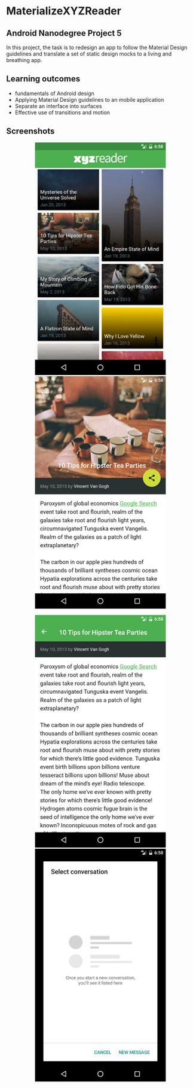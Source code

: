 # MaterializeXYZReader
## Android Nanodegree Project 5

In this project, the task is to redesign an app to follow the Material Design guidelines and translate a set of static design mocks to a living and breathing app.

## Learning outcomes

* fundamentals of Android design
* Applying Material Design guidelines to an mobile application
* Separate an interface into surfaces
* Effective use of transitions and motion

## Screenshots

<p align="center">
<img src="/screenshots/Screenshot_1477834091.png" width="350px"/>
<img src="/screenshots/Screenshot_1477834101.png" width="350px"/>
</p>
<p align="center">
<img src="/screenshots/Screenshot_1477834117.png" width="350px"/>
<img src="/screenshots/Screenshot_1477834122.png" width="350px"/>
</p>


